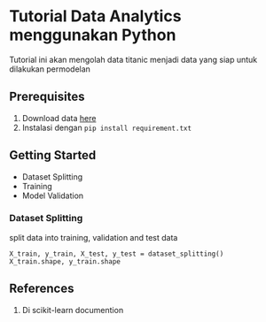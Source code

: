 # Tutorial Data Analytics menggunakan Python

Tutorial ini akan mengolah data titanic menjadi data yang siap untuk dilakukan permodelan

## Prerequisites

1. Download data [here](https://www.kaggle.com/competitions/titanic/data)
2. Instalasi dengan `pip install requirement.txt`

## Getting Started

- Dataset Splitting
- Training
- Model Validation

### Dataset Splitting
 split data into training, validation and test data
 ```code
X_train, y_train, X_test, y_test = dataset_splitting()
X_train.shape, y_train.shape
```


## References

1. Di scikit-learn documention
